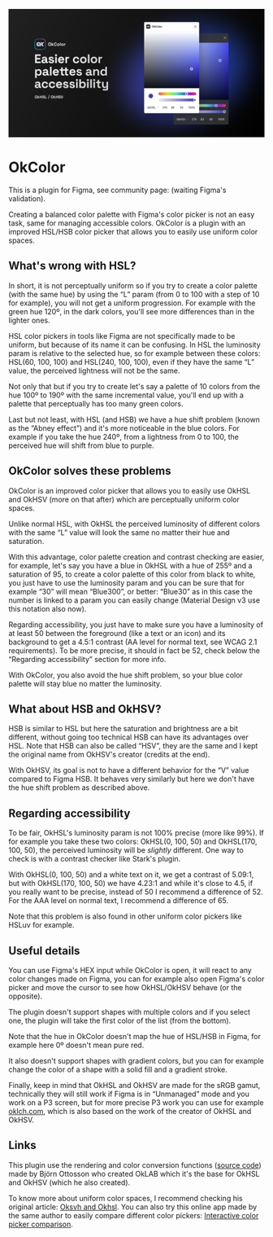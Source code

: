 ![Easier color palettes and accessibility](readme-banner.webp)

# OkColor
This is a plugin for Figma, see community page: (waiting Figma's validation).

Creating a balanced color palette with Figma's color picker is not an easy task, same for managing accessible colors. OkColor is a plugin with an improved HSL/HSB color picker that allows you to easily use uniform color spaces.

## What's wrong with HSL?
In short, it is not perceptually uniform so if you try to create a color palette (with the same hue) by using the “L” param (from 0 to 100 with a step of 10 for example), you will not get a uniform progression. For example with the green hue 120º, in the dark colors, you'll see more differences than in the lighter ones.

HSL color pickers in tools like Figma are not specifically made to be uniform, but because of its name it can be confusing. In HSL the luminosity param is relative to the selected hue, so for example between these colors: HSL(60, 100, 100) and HSL(240, 100, 100), even if they have the same “L” value, the perceived lightness will not be the same.

Not only that but if you try to create let's say a palette of 10 colors from the hue 100º to 190º with the same incremental value, you'll end up with a palette that perceptually has too many green colors.

Last but not least, with HSL (and HSB) we have a hue shift problem (known as the “Abney effect”) and it's more noticeable in the blue colors. For example if you take the hue 240º, from a lightness from 0 to 100, the perceived hue will shift from blue to purple.

## OkColor solves these problems
OkColor is an improved color picker that allows you to easily use OkHSL and OkHSV (more on that after) which are perceptually uniform color spaces.

Unlike normal HSL, with OkHSL the perceived luminosity of different colors with the same “L” value will look the same no matter their hue and saturation.

With this advantage, color palette creation and contrast checking are easier, for example, let's say you have a blue in OkHSL with a hue of 255º and a saturation of 95, to create a color palette of this color from black to white, you just have to use the luminosity param and you can be sure that for example “30” will mean “Blue300”, or better: “Blue30” as in this case the number is linked to a param you can easily change (Material Design v3 use this notation also now).

Regarding accessibility, you just have to make sure you have a luminosity of at least 50 between the foreground (like a text or an icon) and its background to get a 4.5:1 contrast (AA level for normal text, see WCAG 2.1 requirements). To be more precise, it should in fact be 52, check below the “Regarding accessibility” section for more info.

With OkColor, you also avoid the hue shift problem, so your blue color palette will stay blue no matter the luminosity.

## What about HSB and OkHSV?
HSB is similar to HSL but here the saturation and brightness are a bit different, without going too technical HSB can have its advantages over HSL. Note that HSB can also be called “HSV”, they are the same and I kept the original name from OkHSV's creator (credits at the end).

With OkHSV, its goal is not to have a different behavior for the “V” value compared to Figma HSB. It behaves very similarly but here we don't have the hue shift problem as described above.

## Regarding accessibility
To be fair, OkHSL's luminosity param is not 100% precise (more like 99%). If for example you take these two colors: OkHSL(0, 100, 50) and OkHSL(170, 100, 50), the perceived luminosity will be *slightly* different. One way to check is with a contrast checker like Stark's plugin.

With OkHSL(0, 100, 50) and a white text on it, we get a contrast of 5.09:1, but with OkHSL(170, 100, 50) we have 4.23:1 and while it's close to 4.5, if you really want to be precise, instead of 50 I recommend a difference of 52. For the AAA level on normal text, I recommend a difference of 65.

Note that this problem is also found in other uniform color pickers like HSLuv for example.

## Useful details
You can use Figma's HEX input while OkColor is open, it will react to any color changes made on Figma, you can for example also open Figma's color picker and move the cursor to see how OkHSL/OkHSV behave (or the opposite).

The plugin doesn't support shapes with multiple colors and if you select one, the plugin will take the first color of the list (from the bottom).

Note that the hue in OkColor doesn't map the hue of HSL/HSB in Figma, for example here 0º doesn't mean pure red.

It also doesn't support shapes with gradient colors, but you can for example change the color of a shape with a solid fill and a gradient stroke.

Finally, keep in mind that OkHSL and OkHSV are made for the sRGB gamut, technically they will still work if Figma is in “Unmanaged” mode and you work on a P3 screen, but for more precise P3 work you can use for example <a href="https://oklch.com/" target="_blank" rel="noopener">oklch.com</a>, which is also based on the work of the creator of OkHSL and OkHSV.

## Links
This plugin use the rendering and color conversion functions (<a href="https://github.com/bottosson/bottosson.github.io/tree/master/misc/colorpicker" target="_blank" rel="noopener">source code</a>) made by Björn Ottosson who created OkLAB which it's the base for OkHSL and OkHSV (which he also created).

To know more about uniform color spaces, I recommend checking his original article: <a href="https://bottosson.github.io/posts/colorpicker/" target="_blank" rel="noopener">Oksvh and Okhsl</a>. You can also try this online app made by the same author to easily compare different color pickers: <a href="https://bottosson.github.io/misc/colorpicker/" target="_blank" rel="noopener">Interactive color picker comparison</a>.